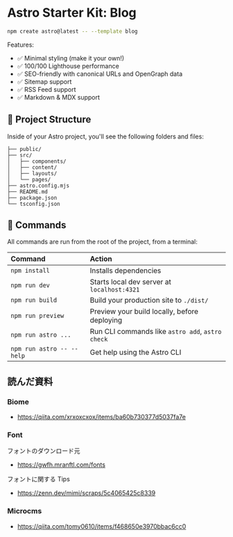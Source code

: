 # Astro Starter Kit: Blog

```sh
npm create astro@latest -- --template blog
```

Features:

- ✅ Minimal styling (make it your own!)
- ✅ 100/100 Lighthouse performance
- ✅ SEO-friendly with canonical URLs and OpenGraph data
- ✅ Sitemap support
- ✅ RSS Feed support
- ✅ Markdown & MDX support

## 🚀 Project Structure

Inside of your Astro project, you'll see the following folders and files:

```text
├── public/
├── src/
│   ├── components/
│   ├── content/
│   ├── layouts/
│   └── pages/
├── astro.config.mjs
├── README.md
├── package.json
└── tsconfig.json
```

## 🧞 Commands

All commands are run from the root of the project, from a terminal:

| Command                   | Action                                           |
| :------------------------ | :----------------------------------------------- |
| `npm install`             | Installs dependencies                            |
| `npm run dev`             | Starts local dev server at `localhost:4321`      |
| `npm run build`           | Build your production site to `./dist/`          |
| `npm run preview`         | Preview your build locally, before deploying     |
| `npm run astro ...`       | Run CLI commands like `astro add`, `astro check` |
| `npm run astro -- --help` | Get help using the Astro CLI                     |

## 読んだ資料

### Biome
- https://qiita.com/xrxoxcxox/items/ba60b730377d5037fa7e

### Font
フォントのダウンロード元
- https://gwfh.mranftl.com/fonts

フォントに関する Tips
- https://zenn.dev/mimi/scraps/5c4065425c8339

### Microcms
- https://qiita.com/tomy0610/items/f468650e3970bbac6cc0